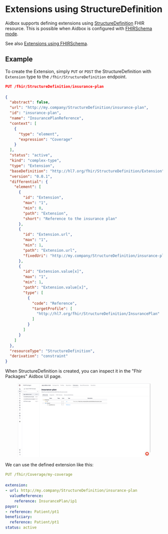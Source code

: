 # Extensions using StructureDefinition

Aidbox supports defining extensions using [StructureDefinition](https://build.fhir.org/structuredefinition.html) FHIR resource. This is possible when Aidbox is configured with [FHIRSchema mode](../../modules/profiling-and-validation/fhir-schema-validator/README.md).&#x20;

See also [Extensions using FHIRSchema](./extensions-using-fhirschema.md).


## Example

To create the Extension, simply `PUT` or `POST` the StructureDefinition with `Extension` type to the `/fhir/StructureDefinition` endpoint.&#x20;

```json
PUT /fhir/StructureDefinition/insurance-plan

{
  "abstract": false,
  "url": "http://my.company/StructureDefinition/insurance-plan",
  "id": "insurance-plan",
  "name": "InsurancePlanReference",
  "context": [
    {
      "type": "element",
      "expression": "Coverage"
    }
  ],
  "status": "active",
  "kind": "complex-type",
  "type": "Extension",
  "baseDefinition": "http://hl7.org/fhir/StructureDefinition/Extension",
  "version": "0.0.1",
  "differential": {
    "element": [
      {
        "id": "Extension",
        "max": "1",
        "min": 0,
        "path": "Extension",
        "short": "Reference to the insurance plan"
      },
      {
        "id": "Extension.url",
        "max": "1",
        "min": 1,
        "path": "Extension.url",
        "fixedUri": "http://my.company/StructureDefinition/insurance-plan"
      },
      {
        "id": "Extension.value[x]",
        "max": "1",
        "min": 1,
        "path": "Extension.value[x]",
        "type": [
          {
            "code": "Reference",
            "targetProfile": [
              "http://hl7.org/fhir/StructureDefinition/InsurancePlan"
            ]
          }
        ]
      }
    ]
  },
  "resourceType": "StructureDefinition",
  "derivation": "constraint"
}
```

When StructureDefinition is created, you can inspect it in the "Fhir Packages" Aidbox UI page.&#x20;

<figure><img src="../../../.gitbook/assets/a92a2359-c9a0-497b-a34f-fdf6236897cc.png" alt=""><figcaption></figcaption></figure>

We can use the defined extension like this:&#x20;

```yaml
PUT /fhir/Coverage/my-coverage

extension:
- url: http://my.company/StructureDefinition/insurance-plan
  valueReference: 
    reference: InsurancePlan/ip1
payor: 
- reference: Patient/pt1
beneficiary:
  reference: Patient/pt1
status: active
```
